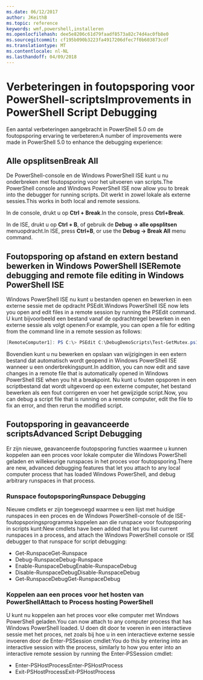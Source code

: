 ```yaml
---
ms.date: 06/12/2017
author: JKeithB
ms.topic: reference
keywords: wmf,powershell,installeren
ms.openlocfilehash: dee5e8206c61d79faadf8573a82c74d4ac0fb8e0
ms.sourcegitcommit: cf195b090b3223fa4917206dfec7f0b603873cdf
ms.translationtype: MT
ms.contentlocale: nl-NL
ms.lasthandoff: 04/09/2018
---
```

# <a name="improvements-in-powershell-script-debugging"></a><span data-ttu-id="cf4bb-102">Verbeteringen in foutopsporing voor PowerShell-scripts</span><span class="sxs-lookup"><span data-stu-id="cf4bb-102">Improvements in PowerShell Script Debugging</span></span>

<span data-ttu-id="cf4bb-103">Een aantal verbeteringen aangebracht in PowerShell 5.0 om de foutopsporing ervaring te verbeteren:</span><span class="sxs-lookup"><span data-stu-id="cf4bb-103">A number of improvements were made in PowerShell 5.0 to enhance the debugging experience:</span></span>

## <a name="break-all"></a><span data-ttu-id="cf4bb-104">Alle opsplitsen</span><span class="sxs-lookup"><span data-stu-id="cf4bb-104">Break All</span></span>

<span data-ttu-id="cf4bb-105">De PowerShell-console en de Windows PowerShell ISE kunt u nu onderbreken met foutopsporing voor het uitvoeren van scripts.</span><span class="sxs-lookup"><span data-stu-id="cf4bb-105">The PowerShell console and Windows PowerShell ISE now allow you to break into the debugger for running scripts.</span></span> <span data-ttu-id="cf4bb-106">Dit werkt in zowel lokale als externe sessies.</span><span class="sxs-lookup"><span data-stu-id="cf4bb-106">This works in both local and remote sessions.</span></span>

<span data-ttu-id="cf4bb-107">In de console, drukt u op **Ctrl + Break**.</span><span class="sxs-lookup"><span data-stu-id="cf4bb-107">In the console, press **Ctrl+Break**.</span></span>

<span data-ttu-id="cf4bb-108">In de ISE, drukt u op **Ctrl + B**, of gebruik de **Debug -> alle opsplitsen** menuopdracht.</span><span class="sxs-lookup"><span data-stu-id="cf4bb-108">In ISE, press **Ctrl+B**, or use the **Debug -> Break All** menu command.</span></span>

## <a name="remote-debugging-and-remote-file-editing-in-windows-powershell-ise"></a><span data-ttu-id="cf4bb-109">Foutopsporing op afstand en extern bestand bewerken in Windows PowerShell ISE</span><span class="sxs-lookup"><span data-stu-id="cf4bb-109">Remote debugging and remote file editing in Windows PowerShell ISE</span></span>

<span data-ttu-id="cf4bb-110">Windows PowerShell ISE nu kunt u bestanden openen en bewerken in een externe sessie met de opdracht PSEdit.</span><span class="sxs-lookup"><span data-stu-id="cf4bb-110">Windows PowerShell ISE now lets you open and edit files in a remote session by running the PSEdit command.</span></span>
<span data-ttu-id="cf4bb-111">U kunt bijvoorbeeld een bestand vanaf de opdrachtregel bewerken in een externe sessie als volgt openen:</span><span class="sxs-lookup"><span data-stu-id="cf4bb-111">For example, you can open a file for editing from the command line in a remote session as follows:</span></span>

```powershell
[RemoteComputer1]: PS C:\> PSEdit C:\DebugDemoScripts\Test-GetMutex.ps1
```

<span data-ttu-id="cf4bb-112">Bovendien kunt u nu bewerken en opslaan van wijzigingen in een extern bestand dat automatisch wordt geopend in Windows PowerShell ISE wanneer u een onderbrekingspunt.</span><span class="sxs-lookup"><span data-stu-id="cf4bb-112">In addition, you can now edit and save changes in a remote file that is automatically opened in Windows PowerShell ISE when you hit a breakpoint.</span></span>
<span data-ttu-id="cf4bb-113">Nu kunt u fouten opsporen in een scriptbestand dat wordt uitgevoerd op een externe computer, het bestand bewerken als een fout corrigeren en voer het gewijzigde script.</span><span class="sxs-lookup"><span data-stu-id="cf4bb-113">Now, you can debug a script file that is running on a remote computer, edit the file to fix an error, and then rerun the modified script.</span></span>

## <a name="advanced-script-debugging"></a><span data-ttu-id="cf4bb-114">Foutopsporing in geavanceerde scripts</span><span class="sxs-lookup"><span data-stu-id="cf4bb-114">Advanced Script Debugging</span></span>

<span data-ttu-id="cf4bb-115">Er zijn nieuwe, geavanceerde foutopsporing functies waarmee u kunnen koppelen aan een proces voor lokale computer die Windows PowerShell geladen en willekeurige runspaces in het proces voor foutopsporing.</span><span class="sxs-lookup"><span data-stu-id="cf4bb-115">There are new, advanced debugging features that let you attach to any local computer process that has loaded Windows PowerShell, and debug arbitrary runspaces in that process.</span></span>

### <a name="runspace-debugging"></a><span data-ttu-id="cf4bb-116">Runspace foutopsporing</span><span class="sxs-lookup"><span data-stu-id="cf4bb-116">Runspace Debugging</span></span>

<span data-ttu-id="cf4bb-117">Nieuwe cmdlets er zijn toegevoegd waarmee u een lijst met huidige runspaces in een proces en de Windows PowerShell-console of de ISE-foutopsporingsprogramma koppelen aan die runspace voor foutopsporing in scripts kunt:</span><span class="sxs-lookup"><span data-stu-id="cf4bb-117">New cmdlets have been added that let you list current runspaces in a process, and attach the Windows PowerShell console or ISE debugger to that runspace for script debugging:</span></span>

-   <span data-ttu-id="cf4bb-118">Get-Runspace</span><span class="sxs-lookup"><span data-stu-id="cf4bb-118">Get-Runspace</span></span>
-   <span data-ttu-id="cf4bb-119">Debug-Runspace</span><span class="sxs-lookup"><span data-stu-id="cf4bb-119">Debug-Runspace</span></span>
-   <span data-ttu-id="cf4bb-120">Enable-RunspaceDebug</span><span class="sxs-lookup"><span data-stu-id="cf4bb-120">Enable-RunspaceDebug</span></span>
-   <span data-ttu-id="cf4bb-121">Disable-RunspaceDebug</span><span class="sxs-lookup"><span data-stu-id="cf4bb-121">Disable-RunspaceDebug</span></span>
-   <span data-ttu-id="cf4bb-122">Get-RunspaceDebug</span><span class="sxs-lookup"><span data-stu-id="cf4bb-122">Get-RunspaceDebug</span></span>

### <a name="attach-to-process-hosting-powershell"></a><span data-ttu-id="cf4bb-123">Koppelen aan een proces voor het hosten van PowerShell</span><span class="sxs-lookup"><span data-stu-id="cf4bb-123">Attach to Process hosting PowerShell</span></span>

<span data-ttu-id="cf4bb-124">U kunt nu koppelen aan het proces voor elke computer met Windows PowerShell geladen.</span><span class="sxs-lookup"><span data-stu-id="cf4bb-124">You can now attach to any computer process that has Windows PowerShell loaded.</span></span> <span data-ttu-id="cf4bb-125">U doen dit door te voeren in een interactieve sessie met het proces, net zoals bij hoe u in een interactieve externe sessie invoeren door de Enter-PSSession cmdlet:</span><span class="sxs-lookup"><span data-stu-id="cf4bb-125">You do this by entering into an interactive session with the process, similarly to how you enter into an interactive remote session by running the Enter-PSSession cmdlet:</span></span>

-   <span data-ttu-id="cf4bb-126">Enter-PSHostProcess</span><span class="sxs-lookup"><span data-stu-id="cf4bb-126">Enter-PSHostProcess</span></span>
-   <span data-ttu-id="cf4bb-127">Exit-PSHostProcess</span><span class="sxs-lookup"><span data-stu-id="cf4bb-127">Exit-PSHostProcess</span></span>